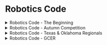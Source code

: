 # Robotics Code
<details>
<summary>Robotics Code - The Beginning</summary>
  
The following programs are for **practice + warming up** before the actual coding for competition begins:
- [TASK | Circle_the_Can.c](https://github.com/Frodo-Swaggins1/-Robotics_Code/blob/main/TASK%20%7C%20Circle_the_Can.c)
- [TASK | Figure_Eight.c](https://github.com/Frodo-Swaggins1/-Robotics_Code/edit/main/TASK%20%7C%20Figure_Eight.c)
- [TASK | Forward_Serpentine.c](https://github.com/Frodo-Swaggins1/-Robotics_Code/blob/main/TASK%20%7C%20Forward_Serpentine.c)
- [TASK | Backwards_Serpentine.c](https://github.com/Frodo-Swaggins1/-Robotics_Code/blob/main/TASK%20%7C%20Backward_Serpentine.c)
- [TASK | Compiled_Serpentine.c](https://github.com/Frodo-Swaggins1/-Robotics_Code/blob/main/TASK%20%7C%20Compiled_Serpentine.c)
-------
</details>
<details>
<summary>Robotics Code - Autumn Competition</summary>

The following programs are for the **Autumn Virtual Competition**:
- _code to come_
-------
</details>
<details>
<summary>Robotics Code - Texas & Oklahoma Regionals</summary>

The following programs are for the **Texas** and **Oklahoma** tournaments:
- _code to come_
-------
</details>
<details>
<summary>Robotics Code - GCER</summary>

The following programs are for the International Botball Conference, **GCER**:
- _code to come_
-------
</details>
